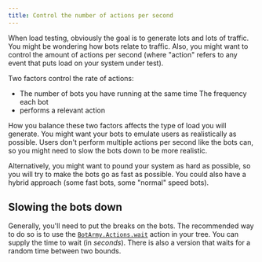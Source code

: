 ```yaml
---
title: Control the number of actions per second
---
```



When load testing, obviously the goal is to generate lots and lots of traffic.  You
might be wondering how bots relate to traffic.  Also, you might want to control the
amount of actions per second (where "action" refers to any event that puts load on
your system under test).

Two factors control the rate of actions:

- The number of bots you have running at the same time The frequency each bot
- performs a relevant action

How you balance these two factors affects the type of load you will generate.  You
might want your bots to emulate users as realistically as possible.  Users don't
perform multiple actions per second like the bots can, so you might need to slow the
bots down to be more realistic.

Alternatively, you might want to pound your system as hard as possible, so you will
try to make the bots go as fast as possible.  You could also have a hybrid approach
(some fast bots, some "normal" speed bots).


## Slowing the bots down

Generally, you'll need to put the breaks on the bots.  The recommended way to do so
is to use the [`BotArmy.Actions.wait`][1] action in your tree.  You can supply the
time to wait (in _seconds_).  There is also a version that waits for a random time
between two bounds.

[1]: https://git.corp.adobe.com/pages/manticore/bot_army/BotArmy.Actions.html#wait/2
